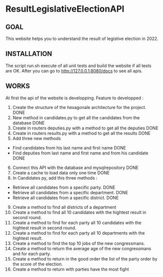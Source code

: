 # ResultLegislativeElectionAPI

## GOAL
This website helps you to understand the result of legistive election in 2022.

## INSTALLATION
The script run.sh execute of all unit tests and build the website if all tests are OK. 
After you can go to http://127.0.0.1:8080/docs to see all apis.

## WORKS 
At first the api of the website is developping.
Feature to developped : 
1. Create the structure of the hexagonale architecture for the project. DONE
2. New method in candidates.py to get all the candidates from the database DONE
3. Create in routers deputies.py with a method to get all the deputies DONE
4. Create in routers results.py with a method to get all the results DONE
5. Add three new methods
- Find candidates from his last name and first name DONE
- Find deputies from last name and first name and from his candidate DONE
6. Connect this API with the database and mysqlrepository DONE
7. Create a cache to load data only one time DONE
8. In Candidates py, add this three methods :
- Retrieve all candidates from a specific party. DONE
- Retrieve all candidates from a specific department. DONE
- Retrieve all candidates from a specific district. DONE
9. Create a method to find all districts of a department 
10. Create a method to find all 10 candidates with the hightest result in second round.
11. Create a method to find for each party all 10 candidates with the hightest result in second round.
12. Create a method to find for each party all 10 departments with the hightest result.
13. Create a method to find the top 10 jobs of the new congressmans.
14. Create a method to return the average age of the new congressmans and for each party.
15. Create a method to return in the good order the list of the party order by the score of the election. 
16. Create a method to return with parties have the most fight
